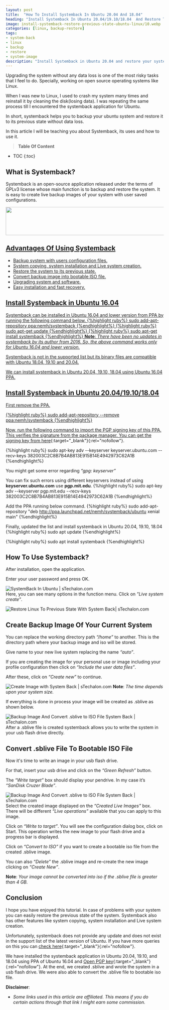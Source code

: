 ```yaml
---
layout: post
title:  "How To Install Systemback In Ubuntu 20.04 And 18.04"
heading: "Install Systemback In Ubuntu 20.04/19.10/18.04  And Restore To Previous State"
image: install-systemback-restore-previous-state-ubuntu-linux/10.webp
categories: [linux, backup-restore]
tags: 
- system-back
- linux
- backup
- restore
- system-image
description: "Install Systemback in Ubuntu 20.04 and restore your system to the previous state creating a .sblive image backup of user configuration without any data loss."
---
```

Upgrading the system without any data loss is one of the most risky tasks that I feel to do. Specially, working on open source operating systems like Linux. 

When I was new to Linux, I used to crash my system many times and reinstall it by cleaning the disk(losing data). I was repeating the same process till I encountered the systemback application for Ubuntu.

In short, systemback helps you to backup your ubuntu system and restore it to its previous state without data loss.

In this article I will be teaching you about Systemback, its uses and how to use it. 

> **Table Of Content**

* TOC
{:toc}

## What is Systemback?
Systemback is an open-source application released under the terms of GPLv3 license whose main function is to backup and restore the system. It is easy to create live backup images of your system with user saved configurations.

<a href="https://www.hostg.xyz/aff_c?offer_id=6&aff_id=57845" target="_blank" rel="nofollow"><img src="https://uce3344d637765d3ffa28ac9115f.previews.dropboxusercontent.com/p/thumb/ABA2syg2B2bf9RxxY-ugSbeME9sZnj4NRmxak6-5IXYekjqtNbLv6H3vq42N7z3txV-Zg-SNSeC4J7smxzP1EsfFHc9Z9NKDS5VfcPC0CUU7uHw4AiHclwjdxkoom2Tvq_kklxjlrdZPBPyQ_t205ueUNbG7jG27zwcZLdxNvm9evfaxuoYwLu6mQuN0gJJUefKYrPj1wfmuYwhL_4JW46j1s_58u_s-6kzoFNq0bf-qaa9ErAHkR-VGCbZMakvtIxoSv6twC_NJRr6pEzL6sbpkoGKioDPpPUBAzEy2YzcR8g7a8FvIG_VYJBCHnKH1o3Y8ndQZymY5fj3v-6Gy-MNDzbPZRik9QS_b9lHHEh29rQMt5dz3OaiTMaB6gk3CRpo/p.png?fv_content=true&size_mode=5" width="728" height="90" border="0" /><img src="https://www.hostg.xyz/aff_i?offer_id=6&aff_id=57845" width="0" height="0" style="position:absolute;visibility:hidden;" border="0" />

## Advantages Of Using Systemback
- Backup system with users configuration files.
- System copying, system installation and Live system creation.
- Restore the system to its previous state.
- Convert backup image into bootable ISO file.
- Upgrading system and software.
- Easy installation and fast recovery.

## Install Systemback in Ubuntu 16.04
Systemback can be installed in Ubuntu 16.04 and lower version from PPA by running the following command below.
{%highlight ruby%}
sudo add-apt-repository ppa:nemh/systemback
{%endhighlight%}
{%highlight ruby%}
sudo apt-get update
{%endhighlight%}
{%highlight ruby%}
sudo apt-get install systemback
{%endhighlight%}
**Note**: *There have been no updates in systemback by its author from 2016. So, the above command works only for Ubuntu 16.04 and lower version.* 

Systemback is not in the supported list but its binary files are compatible with Ubuntu 18.04, 19.10 and 20.04. 

We can install systemback in Ubuntu 20.04, 19.10, 18.04 using Ubuntu 16.04 PPA.   


## Install Systemback in Ubuntu 20.04/19.10/18.04
First remove the PPA.

{%highlight ruby%}
sudo add-apt-repository --remove ppa:nemh/systemback
{%endhighlight%}

Now, run the following command to import the PGP signing key of this PPA. This verifies the signature from the package manager. You can get the signing key from [here](https://launchpad.net/~nemh/+archive/ubuntu/systemback){:target="_blank"}{:rel="nofollow"}.

{%highlight ruby%}
sudo apt-key adv --keyserver keyserver.ubuntu.com --recv-keys 382003C2C8B7B4AB813E915B14E4942973C62A1B
{%endhighlight%}

You might get some error regarding *“gpg: keyserver”*

You can fix such errors using different keyservers instead of using **keyserver.ubuntu.com** use **pgp.mit.edu**.
{%highlight ruby%}
sudo apt-key adv --keyserver pgp.mit.edu --recv-keys 382003C2C8B7B4AB813E915B14E4942973C62A1B
{%endhighlight%}

Add the PPA running below command.
{%highlight ruby%}
sudo add-apt-repository "deb http://ppa.launchpad.net/nemh/systemback/ubuntu xenial main"
{%endhighlight%}

Finally, updated the list and install systemback in Ubuntu 20.04, 19.10, 18.04
{%highlight ruby%}
sudo apt update
{%endhighlight%}

{%highlight ruby%}
sudo apt install systemback
{%endhighlight%}

## How To Use Systemback?

After installation, open the application. 

Enter your user password and press OK. 

![SystemBack In Ubuntu | sTechalon.com](/static/img/posts/install-systemback-restore-previous-state-ubuntu-linux/3.PNG)<br>
Here, you can see many options in the function menu. Click on *"Live system create"*.

![ Restore Linux To Previous State With System Back| sTechalon.com](/static/img/posts/install-systemback-restore-previous-state-ubuntu-linux/4.PNG)
## Create Backup Image Of Your Current System

You can replace the working directory path *“/home”* to another. This is the directory path where your backup image and iso will be stored. 

Give name to your new live system replacing the name *“auto”*.

If you are creating the image for your personal use or image including your profile configuration then click on *“Include the user data files”*.

After these, click on *“Create new”* to continue.

![Create Image with System Back | sTechalon.com](/static/img/posts/install-systemback-restore-previous-state-ubuntu-linux/5.PNG)
**Note**: *The time depends upon your system size.*

If everything is done in process your image will be created as .sblive as shown below.

![Backup Image And Convert .sblive to ISO File System Back | sTechalon.com](/static/img/posts/install-systemback-restore-previous-state-ubuntu-linux/7.PNG)<br>
After a .sblive file is created systemback allows you to write the system in your usb flash drive directly.

## Convert .sblive File To Bootable ISO File 
Now it's time to write an image in your usb flash drive.

For that, insert your usb drive and click on the *“Green Refresh”* button. 

The *“Write target”* box should display your pendrive. In my case it’s *“SanDisk Cruzer Blade”*. 
 
![Backup Image And Convert .sblive to ISO File System Back | sTechalon.com](/static/img/posts/install-systemback-restore-previous-state-ubuntu-linux/8.PNG)
Select  the created image displayed on the  *“Created Live Images”* box. There will be different *“Live operations”* available that you can apply to this image.

Click on *“Write to target”*. You will see the configuration dialog box, click on Start. This operation writes the new image to your flash drive and a  progress bar is displayed.

Click on *“Convert to ISO”* if you want to create a bootable iso file from the created .sblive image.

You can also *“Delete”* the .sblive image and re-create the new image clicking on *“Create New”*.

**Note**: *Your image cannot be converted into iso if the .sblive file is greater than 4 GB.*

## Conclusion

I hope you have enjoyed this tutorial. In case of problems with your system you can easily restore the previous state of the system. Systemback also has other features like system copying, system installation and Live system creation.

Unfortunately, systemback does not provide any update and does not exist in the support list of the latest version of Ubuntu. If you have more queries on this you can [check here](https://answers.launchpad.net/systemback){:target="_blank"}{:rel="nofollow"}.

We have installed the systemback application in Ubuntu 20.04, 19.10, and 18.04 using PPA of Ubuntu 16.04 and [Open PGP key](https://launchpad.net/~sonicwalker){:target="_blank"}{:rel="nofollow"}. At the end, we created .sblive and wrote the system in a usb flash drive. We were also able to convert the .sblive file to bootable iso file.

**Disclaimer**:
- *Some links used in this article are affiliated. This means if you do certain actions through that link I might earn some commission.*